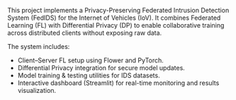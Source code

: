 This project implements a Privacy-Preserving Federated Intrusion Detection System (FedIDS) for the Internet of Vehicles (IoV).
It combines Federated Learning (FL) with Differential Privacy (DP) to enable collaborative training across distributed clients without exposing raw data.

The system includes:
- Client–Server FL setup using Flower and PyTorch.
- Differential Privacy integration for secure model updates.
- Model training & testing utilities for IDS datasets.
- Interactive dashboard (Streamlit) for real-time monitoring and results visualization.
